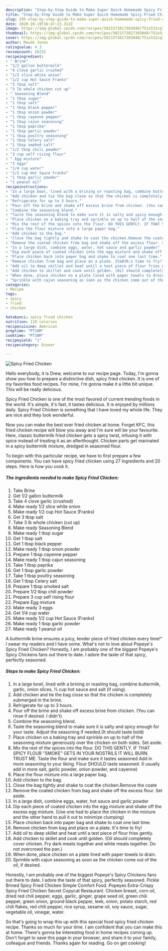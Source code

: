 ```yaml
---
description: "Step-by-Step Guide to Make Super Quick Homemade Spicy Fried Chicken"
title: "Step-by-Step Guide to Make Super Quick Homemade Spicy Fried Chicken"
slug: 295-step-by-step-guide-to-make-super-quick-homemade-spicy-fried-chicken
date: 2020-10-19T16:47:23.313Z
image: https://img-global.cpcdn.com/recipes/5021573817303040/751x532cq70/spicy-fried-chicken-recipe-main-photo.jpg
thumbnail: https://img-global.cpcdn.com/recipes/5021573817303040/751x532cq70/spicy-fried-chicken-recipe-main-photo.jpg
cover: https://img-global.cpcdn.com/recipes/5021573817303040/751x532cq70/spicy-fried-chicken-recipe-main-photo.jpg
author: Maude Jones
ratingvalue: 4.3
reviewcount: 26232
recipeingredient:
- " Brine"
- "1/2 gallon buttermilk"
- "4 clove garlic crushed"
- "1/2 slice white onion"
- "1/2 cup Hot Sauce Franks"
- "3 tbsp salt"
- "3 lb whole chicken cut up"
- " Seasoning Blend"
- "1 tbsp sugar"
- "1 tbsp salt"
- "1 tbsp black pepper"
- "1 tbsp onion powder"
- "1 tbsp cayenne pepper"
- "1 tbsp cajun seasoning"
- "1 tbsp paprika"
- "1 tbsp garlic powder"
- "1 tbsp poultry seasoning"
- "1 tbsp Celery salt"
- "1 tbsp smoked salt"
- "1/2 tbsp chili powder"
- "3 cup self rising flour"
- " Egg mixture"
- "3 eggs"
- "1/4 cup water"
- "1/2 cup Hot Sauce Franks"
- "1 tbsp garlic powder"
- "1 peanut oil"
recipeinstructions:
- "In a large bowl, lined with a brining or roasting bag, combine buttermilk, garlic, onion slices, ½ cup hot sauce and salt (if using)."
- "Add chicken and tie the bag close so that the chicken is completely submerged in the brine."
- "Refrigerate for up to 3 hours."
- "Pour off the brine and shake off excess brine from chicken. (You can rinse if desired. I didn&#39;t)"
- "Combine the seasoning blend."
- "Taste the seasoning blend to make sure it is salty and spicy enough for your taste. Adjust the seasoning if needed.(It should taste bold)"
- "Place chicken on a baking tray and sprinkle on up to half of the seasoning mixture generously over the chicken on both sides. Set aside."
- "Mix the rest of the spices into the flour. DO THIS GENTLY. IF THAT SPICY FLOUR &#34;SMOKE&#34; GETS IN YOUR NOSTRILS IT WILL BURN. TRUST ME. Taste the flour and make sure it tastes seasoned Add in more seasoning to your liking. Flour SHOULD taste seasoned. (I usually add in more salt, garlic powder, onion powder, and cayenne)"
- "Place the flour mixture into a large paper bag."
- "Add chicken to the bag."
- "Close the bag tightly and shake to coat the chicken.Remove the coate"
- "Remove the coated chicken from bag and shake off the excess flour. Set aside."
- "In a large dish, combine eggs, water, hot sauce and garlic powder"
- "Dip each piece of coated chicken into the egg mixture and shake off the excess egg mixture. (Use one had to place the chicken in the mixture and the other hand to pull it out to minimize clumping)"
- "Place chicken back into paper bag and shake to coat one last time."
- "Remove chicken from bag and place on a plate. It&#39;s time to fry!"
- "Add oil to deep skillet and heat until a test piece of flour fries gently."
- "Add chicken to skillet and cook until golden. (Oil should completely cover chicken. Fry dark meats together and white meats together. Do not overcrowd the pan.)"
- "When done, place chicken on a plate lined with paper towels to drain."
- "Sprinkle with cajun seasoning as soon as the chicken come out of the oil, if desired."
categories:
- Recipe
tags:
- spicy
- fried
- chicken

katakunci: spicy fried chicken 
nutrition: 119 calories
recipecuisine: American
preptime: "PT18M"
cooktime: "PT30M"
recipeyield: "1"
recipecategory: Dinner

---
```



![Spicy Fried Chicken](https://img-global.cpcdn.com/recipes/5021573817303040/751x532cq70/spicy-fried-chicken-recipe-main-photo.jpg)

Hello everybody, it is Drew, welcome to our recipe page. Today, I'm gonna show you how to prepare a distinctive dish, spicy fried chicken. It is one of my favorites food recipes. For mine, I'm gonna make it a little bit unique. This will be really delicious.

Spicy Fried Chicken is one of the most favored of current trending foods in the world. It's simple, it's fast, it tastes delicious. It is enjoyed by millions daily. Spicy Fried Chicken is something that I have loved my whole life. They are nice and they look wonderful.

Now you can make the best ever fried chicken at home. Forget KFC, this fried chicken recipe will blow you away and I&#39;m sure will be your favourite. Here, classic buttermilk fried chicken gets a spicy twist, infusing it with spice instead of treating it as an afterthought. Chicken parts get marinated in a spicy buttermilk mixture, dredged in seasoned flour.


To begin with this particular recipe, we have to first prepare a few components. You can have spicy fried chicken using 27 ingredients and 20 steps. Here is how you cook it.

<!--inarticleads1-->

##### The ingredients needed to make Spicy Fried Chicken:

1. Take  Brine
1. Get 1/2 gallon buttermilk
1. Take 4 clove garlic (crushed)
1. Make ready 1/2 slice white onion
1. Make ready 1/2 cup Hot Sauce (Franks)
1. Get 3 tbsp salt
1. Take 3 lb whole chicken (cut up)
1. Make ready  Seasoning Blend
1. Make ready 1 tbsp sugar
1. Get 1 tbsp salt
1. Get 1 tbsp black pepper
1. Make ready 1 tbsp onion powder
1. Prepare 1 tbsp cayenne pepper
1. Make ready 1 tbsp cajun seasoning
1. Take 1 tbsp paprika
1. Get 1 tbsp garlic powder
1. Take 1 tbsp poultry seasoning
1. Get 1 tbsp Celery salt
1. Prepare 1 tbsp smoked salt
1. Prepare 1/2 tbsp chili powder
1. Prepare 3 cup self rising flour
1. Prepare  Egg mixture
1. Make ready 3 eggs
1. Get 1/4 cup water
1. Make ready 1/2 cup Hot Sauce (Franks)
1. Make ready 1 tbsp garlic powder
1. Make ready 1 peanut oil


A buttermilk brine ensures a juicy, tender piece of fried chicken every time!&#34; I swear my readers and I have some. What&#39;s not to love about Popeye&#39;s Spicy Fried Chicken? Honestly, I am probably one of the biggest Popeye&#39;s Spicy Chickens fans out there to date. I adore the taste of that spicy, perfectly seasoned. 

<!--inarticleads2-->

##### Steps to make Spicy Fried Chicken:

1. In a large bowl, lined with a brining or roasting bag, combine buttermilk, garlic, onion slices, ½ cup hot sauce and salt (if using).
1. Add chicken and tie the bag close so that the chicken is completely submerged in the brine.
1. Refrigerate for up to 3 hours.
1. Pour off the brine and shake off excess brine from chicken. (You can rinse if desired. I didn&#39;t)
1. Combine the seasoning blend.
1. Taste the seasoning blend to make sure it is salty and spicy enough for your taste. Adjust the seasoning if needed.(It should taste bold)
1. Place chicken on a baking tray and sprinkle on up to half of the seasoning mixture generously over the chicken on both sides. Set aside.
1. Mix the rest of the spices into the flour. DO THIS GENTLY. IF THAT SPICY FLOUR &#34;SMOKE&#34; GETS IN YOUR NOSTRILS IT WILL BURN. TRUST ME. Taste the flour and make sure it tastes seasoned Add in more seasoning to your liking. Flour SHOULD taste seasoned. (I usually add in more salt, garlic powder, onion powder, and cayenne)
1. Place the flour mixture into a large paper bag.
1. Add chicken to the bag.
1. Close the bag tightly and shake to coat the chicken.Remove the coate
1. Remove the coated chicken from bag and shake off the excess flour. Set aside.
1. In a large dish, combine eggs, water, hot sauce and garlic powder
1. Dip each piece of coated chicken into the egg mixture and shake off the excess egg mixture. (Use one had to place the chicken in the mixture and the other hand to pull it out to minimize clumping)
1. Place chicken back into paper bag and shake to coat one last time.
1. Remove chicken from bag and place on a plate. It&#39;s time to fry!
1. Add oil to deep skillet and heat until a test piece of flour fries gently.
1. Add chicken to skillet and cook until golden. (Oil should completely cover chicken. Fry dark meats together and white meats together. Do not overcrowd the pan.)
1. When done, place chicken on a plate lined with paper towels to drain.
1. Sprinkle with cajun seasoning as soon as the chicken come out of the oil, if desired.


Honestly, I am probably one of the biggest Popeye&#39;s Spicy Chickens fans out there to date. I adore the taste of that spicy, perfectly seasoned. Pickle Brined Spicy Fried Chicken Simple Comfort Food. Popeyes Extra-Crispy Spicy Fried Chicken Secret Copycat Restaurant. Chicken breast, corn oil, dried red chili pepper, eggs, garlic, ginger, grape seed oil, green chili pepper, green onion, ground black pepper, leek, onion, potato starch, red chili flakes, red chili pepper, rice syrup, sesame oil, soy sauce, sugar, vegetable oil, vinegar, water. 

So that's going to wrap this up with this special food spicy fried chicken recipe. Thanks so much for your time. I am confident that you can make this at home. There's gonna be interesting food in home recipes coming up. Don't forget to save this page in your browser, and share it to your family, colleague and friends. Thanks again for reading. Go on get cooking!
